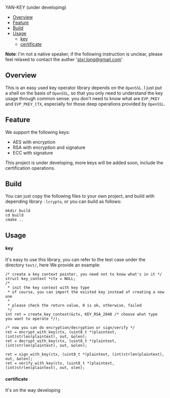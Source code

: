 YAN-KEY (under developing)

- [Overview](#overview)
- [Feature](#feature)
- [Build](#build)
- [Usage](#usage)
  - [key](#key)
  - [certificate](#certificate)

**Note**: I'm not a native speaker, if the following instruction is unclear, please feel relaxed to contact the auther '[stxr.long@gmail.com](stxr.long@gmail.com)'

## Overview

This is an easy used key operator library depends on the `OpenSSL`. I just put a shell on the basis of `OpenSSL`, so that you only need to understand the key usage through common sense. you don't need to know what are `EVP_PKEY` and `EVP_PKEY_CTX`, especially for those deep operations provided by `OpenSSL`.

## Feature

We support the following keys:

- AES with encryption
- RSA with encryption and signature
- ECC with signature

This project is under developing, more keys will be added soon, include the certification operations.

## Build

You can just copy the following files to your own project, and build with depending library `-lcrypto`, or you can build as follows:

```
mkdir build
cd build
cmake ..
```

## Usage

#### key

It's easy to use this library, you can refer to the test case under the directory `test/`, here We provide an example:

```
/* create a key context pointer, you need not to know what's in it */
struct key_context *ctx = NULL;
/* 
 * init the key context with key type
 * of course, you can import the existed key instead of creating a new one
 * 
 * please check the return value, 0 is ok, otherwise, failed
 */
int ret = create_key_context(&ctx, KEY_RSA_2048 /* choose what type you want to operate */);

/* now you can do encryption/decryption or sign/verify */
ret = encrypt_with_key(ctx, (uint8_t *)plaintext, (int)strlen(plaintext), out, &olen);
ret = decrypt_with_key(ctx, (uint8_t *)plaintext, (int)strlen(plaintext), out, &olen);

ret = sign_with_key(ctx, (uint8_t *)plaintext, (int)strlen(plaintext), out, &olen);
ret = verify_with_key(ctx, (uint8_t *)plaintext, (int)strlen(plaintext), out, olen);
```

#### certificate

It's on the way developing